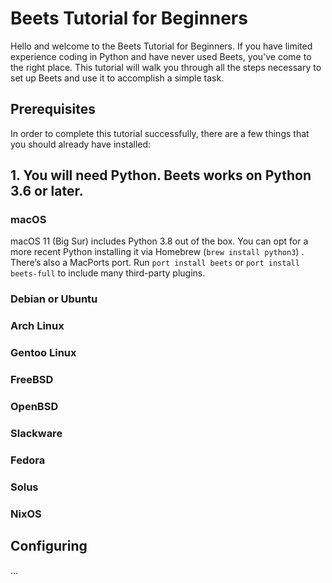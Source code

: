 # Beets Tutorial for Beginners
Hello and welcome to the Beets Tutorial for Beginners. If you have limited experience coding in Python and have never used Beets, you've 
come to the right place. This tutorial will walk you through all the steps necessary to set up Beets and use it to accomplish a simple task.

## Prerequisites
In order to complete this tutorial successfully, there are a few things that you should already have installed:

## 1. You will need Python. Beets works on Python 3.6 or later.
### macOS 
macOS 11 (Big Sur) includes Python 3.8 out of the box. You can opt for a more recent Python installing it via Homebrew (` brew install python3 `)
. There’s also a MacPorts port. Run ` port install beets ` or ` port install beets-full ` to include many third-party plugins.

### Debian or Ubuntu

### Arch Linux

### Gentoo Linux

### FreeBSD

### OpenBSD

### Slackware

### Fedora

### Solus

### NixOS

## Configuring
...
